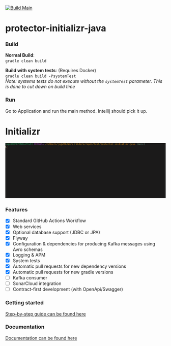 [![Build Main](https://github.com/protectorinsurance/protector-initializr-java/actions/workflows/gradle-main.yml/badge.svg)](https://github.com/protectorinsurance/protector-initializr-java/actions/workflows/gradle-main.yml)

# protector-initializr-java

### Build

**Normal Build**:  
`gradle clean build`

**Build with system tests**: (Requires Docker)  
`gradle clean build -PsystemTest`  
_Note: systems tests do not execute without the `systemTest` parameter. This is done to cut down on build time_

### Run

Go to Application and run the main method. Intellij should pick it up.

[comment]: # (INITIALIZR:INITIALIZR-DEMO)

# Initializr

![](initializr-script-demo.gif)

### Features

- [x] Standard GitHub Actions Workflow
- [x] Web services
- [x] Optional database support (JDBC or JPA)
- [x] Flyway
- [x] Configuration & dependencies for producing Kafka messages using Avro schemas
- [x] Logging & APM
- [x] System tests
- [x] Automatic pull requests for new dependency versions
- [x] Automatic pull requests for new gradle versions
- [ ] Kafka consumer
- [ ] SonarCloud integration
- [ ] Contract-first development (with OpenApi/Swagger)

### Getting started

[Step-by-step guide can be found here](https://github.com/protectorinsurance/protector-initializr-java/wiki/Getting-started)

### Documentation

[Documentation can be found here](https://github.com/protectorinsurance/protector-initializr-java/wiki)

[comment]: # (INITIALIZR:INITIALIZR-DEMO)
